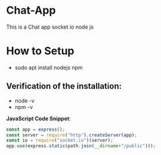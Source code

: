 # Chat-App
This is a Chat app socket io node js

# How to Setup
- sudo apt install nodejs npm

## Verification of the installation:
  - node -v
  - npm -v

**JavaScript Code Snippet**:
  ```javascript
  const app = express();
  const server = require("http").createServer(app);
  const io = require("socket.io")(server);
  app.use(express.static(path.join(__dirname+"/public")));
  ``` 

